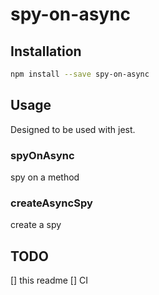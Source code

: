 # spy-on-async

## Installation

```bash
npm install --save spy-on-async
```

## Usage

Designed to be used with jest.

### spyOnAsync

spy on a method

### createAsyncSpy

create a spy

## TODO

[] this readme
[] CI
